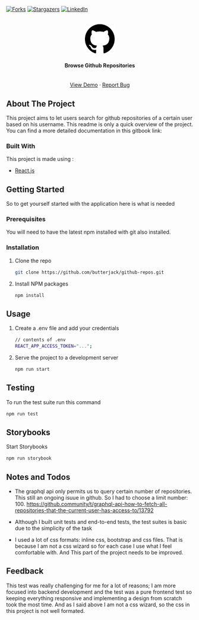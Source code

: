 <div id="top"></div>

[![Forks][forks-shield]](https://github.com/butterjack/github-repos/network/members)
[![Stargazers][stars-shield]](https://github.com/butterjack/github-repos/stargazers)
[![LinkedIn][linkedin-shield]](https://www.linkedin.com/in/jawher-bouhouch/)

<!-- PROJECT LOGO -->
<br />
<div align="center">
  <a>
    <img src="public/github.png" alt="Logo" width="80" height="80">
  </a>

  <h4 align="center">Browse Github Repositories</h4>

  <p align="center">
    <br />
    <a href="https://warm-nasturtium-d6aa58.netlify.app/">View Demo</a>
    ·
    <a href="https://github.com/butterjack/github-repos/issues">Report Bug</a>
    
  </p>
</div>

<!-- ABOUT THE PROJECT -->

## About The Project

This project aims to let users search for github repositories of a certain user based on his username.
This readme is only a quick overview of the project. You can find a more detailed documentation in this gitbook link:

### Built With

This project is made using :

- [React.js](https://reactjs.org/)

<!-- GETTING STARTED -->

## Getting Started

So to get yourself started with the application here is what is needed

### Prerequisites

You will need to have the latest npm installed with git also installed.

### Installation

1. Clone the repo
   ```sh
   git clone https://github.com/butterjack/github-repos.git
   ```
2. Install NPM packages
   ```sh
   npm install
   ```

<!-- USAGE EXAMPLES -->

## Usage

1. Create a .env file and add your credentials

   ```sh
   // contents of .env
   REACT_APP_ACCESS_TOKEN="...";
   ```

2. Serve the project to a development server
   ```sh
   npm run start
   ```

<!-- Testing -->

## Testing

To run the test suite run this command

```sh
npm run test
```

<!-- Storybooks -->

## Storybooks

Start Storybooks

```sh
npm run storybook
```

## Notes and Todos

- The graphql api only permits us to query certain number of repositories. This still an ongoing isuue in github. So I had to choose a limit number: 100.
  https://github.community/t/graphql-api-how-to-fetch-all-repositories-that-the-current-user-has-access-to/13792

- Although I built unit tests and end-to-end tests, the test suites is basic due to the simplicity of the task

- I used a lot of css formats: inline css, bootstrap and css files. That is because I am not a css wizard so for each case I use what I feel comfortable with. And This part of the project needs to be improved.

## Feedback

This test was really challenging for me for a lot of reasons; I am more focused into backend development and the test was a pure frontend test so keeping everything responsive and implementing a design from scratch took the most time. And as I said above I am not a css wizard, so the css in this project is not well formated.

[contributors-shield]: https://img.shields.io/github/contributors/Dopeamin/github-repositories-fetch.svg?style=for-the-badge
[contributors-url]: https://github.com/butterjack/github-repos/graphs/contributors
[forks-shield]: https://img.shields.io/github/forks/butterjack/github-repos.svg?style=for-the-badge
[forks-url]: https://github.com/butterjack/github-repos/network/members
[stars-shield]: https://img.shields.io/github/stars/butterjack/github-repos.svg?style=for-the-badge
[stars-url]: https://github.com/butterjack/github-reposh/stargazers
[issues-shield]: https://img.shields.io/github/issues/butterjack/github-repos.svg?style=for-the-badge
[issues-url]: https://github.com/butterjack/github-repos/issues
[linkedin-shield]: https://img.shields.io/badge/-LinkedIn-black.svg?style=for-the-badge&logo=linkedin&colorB=555
[linkedin-url]: https://linkedin.com/in/othneildrew
